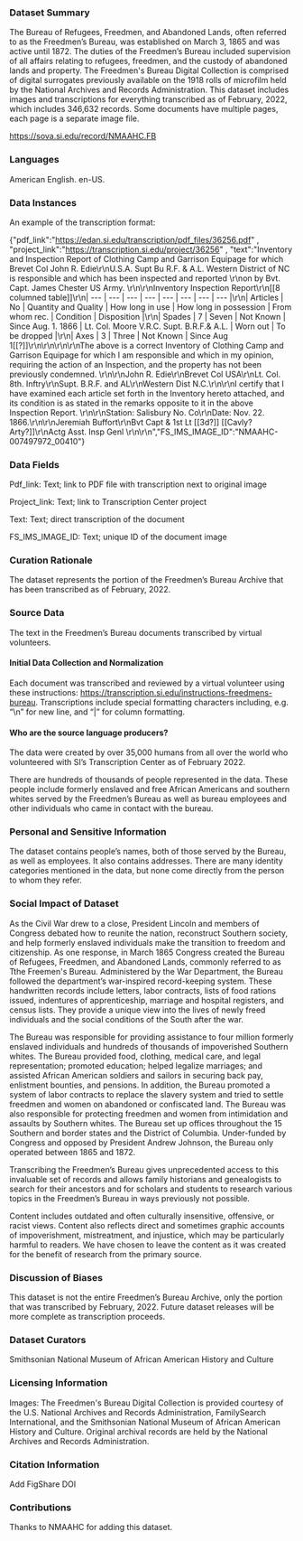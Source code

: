 ### Dataset Summary  

The Bureau of Refugees, Freedmen, and Abandoned Lands, often referred to as the Freedmen’s Bureau, was established on March 3, 1865 and was active until 1872. The duties of the Freedmen’s Bureau included supervision of all affairs relating to refugees, freedmen, and the custody of abandoned lands and property. The Freedmen's Bureau Digital Collection is comprised of digital surrogates previously available on the 1918 rolls of microfilm held by the National Archives and Records Administration. This dataset includes images and transcriptions for everything transcribed as of February, 2022, which includes 346,632 records. Some documents have multiple pages, each page is a separate image file. 

https://sova.si.edu/record/NMAAHC.FB 

 ### Languages  

American English. en-US. 

### Data Instances  

An example of the transcription format: 

{"pdf_link":"https://edan.si.edu/transcription/pdf_files/36256.pdf" , "project_link":"https://transcription.si.edu/project/36256" , "text":"Inventory and Inspection Report of Clothing Camp and Garrison Equipage for which Brevet Col John R. Edie\r\nU.S.A. Supt Bu R.F. & A.L. Western District of NC is responsible and which has been inspected and reported \r\non by Bvt. Capt. James Chester US Army. \r\n\r\nInventory Inspection Report\r\n[[8 columned table]]\r\n| --- | --- | --- | --- | --- | --- | --- | --- |\r\n| Articles | No | Quantity and Quality | How long in use | How long in possession | From whom rec. | Condition | Disposition |\r\n| Spades | 7 | Seven | Not Known | Since Aug. 1. 1866 | Lt. Col. Moore V.R.C. Supt. B.R.F.& A.L. | Worn out | To be dropped |\r\n| Axes | 3 | Three | Not Known | Since Aug 1[[?]]\r\n\r\n\r\n\r\nThe above is a correct Inventory of Clothing Camp and Garrison Equipage for which I am responsible and which in my opinion, requiring the action of an Inspection, and the property has not been previously condemned. \r\n\r\nJohn R. Edie\r\nBrevet Col USA\r\nLt. Col. 8th. Inftry\r\nSupt. B.R.F. and AL\r\nWestern Dist N.C.\r\n\r\nI certify that I have examined each article set forth in the Inventory hereto attached, and its condition is as stated in the remarks opposite to it in the above Inspection Report. \r\n\r\nStation: Salisbury No. Co\r\nDate:  Nov. 22. 1866.\r\n\r\nJeremiah Buffort\r\nBvt Capt & 1st Lt [[3d?]] [[Cavly? Arty?]]\r\nActg Asst. Insp Genl \r\n\r\n","FS_IMS_IMAGE_ID":"NMAAHC-007497972_00410"} 


### Data Fields  

Pdf_link: Text; link to PDF file with transcription next to original image 

Project_link: Text; link to Transcription Center project 

Text: Text; direct transcription of the document 

FS_IMS_IMAGE_ID: Text; unique ID of the document image 


### Curation Rationale  

The dataset represents the portion of the Freedmen’s Bureau Archive that has been transcribed as of February, 2022.  


### Source Data  

The text in the Freedmen’s Bureau documents transcribed by virtual volunteers.  

  
#### Initial Data Collection and Normalization  

Each document was transcribed and reviewed by a virtual volunteer using these instructions: https://transcription.si.edu/instructions-freedmens-bureau.  Transcriptions include special formatting characters including, e.g. “\n” for new line, and “|” for column formatting. 


#### Who are the source language producers?  

The data were created by over 35,000 humans from all over the world who volunteered with SI’s Transcription Center as of February 2022.  

There are hundreds of thousands of people represented in the data. These people include formerly enslaved and free African Americans and southern whites served by the Freedmen’s Bureau as well as bureau employees and other individuals who came in contact with the bureau. 


### Personal and Sensitive Information  

The dataset contains people’s names, both of those served by the Bureau, as well as employees. It also contains addresses. There are many identity categories mentioned in the data, but none come directly from the person to whom they refer.  
  

### Social Impact of Dataset  

As the Civil War drew to a close, President Lincoln and members of Congress debated how to reunite the nation, reconstruct Southern society, and help formerly enslaved individuals make the transition to freedom and citizenship. As one response, in March 1865 Congress created the Bureau of Refugees, Freedmen, and Abandoned Lands, commonly referred to as Tthe Freemen's Bureau. Administered by the War Department, the Bureau followed the department’s war-inspired record-keeping system. These handwritten records include letters, labor contracts, lists of food rations issued, indentures of apprenticeship, marriage and hospital registers, and census lists. They provide a unique view into the lives of newly freed individuals and the social conditions of the South after the war. 

The Bureau was responsible for providing assistance to four million formerly enslaved individuals and hundreds of thousands of impoverished Southern whites. The Bureau provided food, clothing, medical care, and legal representation; promoted education; helped legalize marriages; and assisted African American soldiers and sailors in securing back pay, enlistment bounties, and pensions. In addition, the Bureau promoted a system of labor contracts to replace the slavery system and tried to settle freedmen and women on abandoned or confiscated land. The Bureau was also responsible for protecting freedmen and women from intimidation and assaults by Southern whites. The Bureau set up offices throughout the 15 Southern and border states and the District of Columbia. Under-funded by Congress and opposed by President Andrew Johnson, the Bureau only operated between 1865 and 1872. 

Transcribing the Freedmen’s Bureau gives unprecedented access to this invaluable set of records and allows family historians and genealogists to search for their ancestors and for scholars and students to research various topics in the Freedmen’s Bureau in ways previously not possible. 

Content includes outdated and often culturally insensitive, offensive, or racist views. Content also reflects direct and sometimes graphic accounts of impoverishment, mistreatment, and injustice, which may be particularly harmful to readers. We have chosen to leave the content as it was created for the benefit of research from the primary source.  

### Discussion of Biases  

This dataset is not the entire Freedmen’s Bureau Archive, only the portion that was transcribed by February, 2022. Future dataset releases will be more complete as transcription proceeds.   

### Dataset Curators  

Smithsonian National Museum of African American History and Culture  

### Licensing Information  

Images: The Freedmen's Bureau Digital Collection is provided courtesy of the U.S. National Archives and Records Administration, FamilySearch International, and the Smithsonian National Museum of African American History and Culture. Original archival records are held by the National Archives and Records Administration. 

### Citation Information  

Add FigShare DOI    

### Contributions  

Thanks to NMAAHC for adding this dataset.  

  

 
 
 

